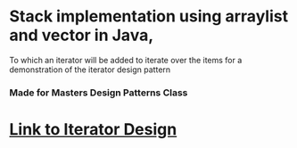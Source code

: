 # Stack implementation using arraylist and vector in Java,
To which an iterator will be added to iterate over the items for a demonstration of the iterator design pattern



### Made for Masters Design Patterns Class

 

# [Link to Iterator Design](https://github.com/elsowiny/IteratorPattern)
